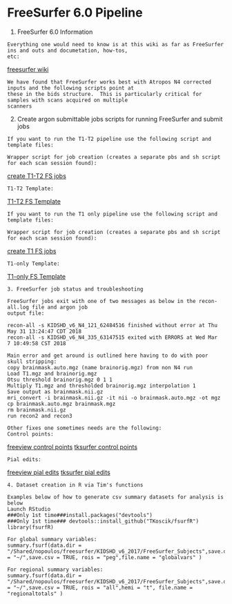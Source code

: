 # FreeSurfer 6.0 Pipeline

1. FreeSurfer 6.0 Information 
```
Everything one would need to know is at this wiki as far as FreeSurfer ins and outs and documetation, how-tos,
etc:
```

[freesurfer wiki](https://surfer.nmr.mgh.harvard.edu/fswiki)
```
We have found that FreeSurfer works best with Atropos N4 corrected inputs and the following scripts point at 
these in the bids structure.  This is particularly critical for samples with scans acquired on multiple 
scanners

```
2. Create argon submittable jobs scripts for running FreeSurfer and submit jobs
```
If you want to run the T1-T2 pipeline use the following script and template files:

Wrapper script for job creation (creates a separate pbs and sh script for each scan session found):
```
[create T1-T2 FS jobs](https://github.com/TKoscik/nimg_core/blob/master/tools/freesurfer/createFSjobsT1T2.sh)
```
T1-T2 Template:
```
[T1-T2 FS Template](https://github.com/TKoscik/nimg_core/blob/master/tools/freesurfer/TMPLT1T2FSv60.sh.in)
```
If you want to run the T1 only pipeline use the following script and template files:

Wrapper script for job creation (creates a separate pbs and sh script for each scan session found):
```
[create T1 FS jobs](https://github.com/TKoscik/nimg_core/blob/master/tools/freesurfer/createFSjobsT1.sh)
```
T1-only Template:
```
[T1-only FS Template](https://github.com/TKoscik/nimg_core/blob/master/tools/freesurfer/TMPLT1FSv60.sh.in)

```
3. FreeSurfer job status and troubleshooting
```
```
FreeSurfer jobs exit with one of two messages as below in the recon-all.log file and argon job
output file:

recon-all -s KIDSHD_v6_N4_121_62484516 finished without error at Thu May 31 13:24:47 CDT 2018
recon-all -s KIDSHD_v6_N4_335_63147515 exited with ERRORS at Wed Mar  7 10:49:58 CST 2018

Main error and get around is outlined here having to do with poor skull stripping:
copy brainmask.auto.mgz (name brainorig.mgz) from non N4 run
Load T1.mgz and brainorig.mgz
Otsu threshold brainorig.mgz 0 1 1
Multiply T1.mgz and thresholded brainorig.mgz interpolation 1
Save output as brainmask.nii.gz
mri_convert -i brainmask.nii.gz -it nii -o brainmask.auto.mgz -ot mgz
cp brainmask.auto.mgz brainmask.mgz
rm brainmask.nii.gz
run recon2 and recon3 

Other fixes one sometimes needs are the following:
Control points:
```
[freeview control points](https://surfer.nmr.mgh.harvard.edu/fswiki/FsTutorial/ControlPoints_freeview)
[tksurfer control points](https://surfer.nmr.mgh.harvard.edu/fswiki/FsTutorial/ControlPoints_tktools)
```
Pial edits:
```
[freeview pial edits](https://surfer.nmr.mgh.harvard.edu/fswiki/FsTutorial/PialEdits_freeview)
[tksurfer pial edits](https://surfer.nmr.mgh.harvard.edu/fswiki/FsTutorial/PialEdits_tktools)
```
4. Dataset creation in R via Tim's functions

Examples below of how to generate csv summary datasets for analysis is below
Launch RStudio
###Only 1st time###install.packages("devtools")
###Only 1st time### devtools::install_github("TKoscik/fsurfR")
library(fsurfR)

For global summary variables:
summary.fsurf(data.dir = "/Shared/nopoulos/freesurfer/KIDSHD_v6_2017/FreeSurfer_Subjects",save.dir = "~/",save.csv = TRUE, rois = "peg",file.name = "globalvars" )

For regional summary variables:
summary.fsurf(data.dir = "/Shared/nopoulos/freesurfer/KIDSHD_v6_2017/FreeSurfer_Subjects",save.dir = "~/",save.csv = TRUE, rois = "all",hemi = "t", file.name = "regionaltotals" )

```
